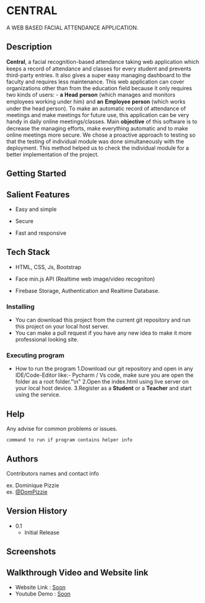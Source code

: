 # CENTRAL

A WEB BASED FACIAL ATTENDANCE APPLICATION.

## Description

𝐂𝐞𝐧𝐭𝐫𝐚𝐥, a facial recognition-based attendance taking web application which keeps a record of attendance and classes for every student and prevents third-party entries. It also gives a super easy managing dashboard to the faculty and requires less maintenance.
This web application can cover organizations other than from the education field because it only requires two kinds of users: - 𝐚 𝐇𝐞𝐚𝐝 𝐩𝐞𝐫𝐬𝐨𝐧 (which manages and monitors employees working under him) and 𝐚𝐧 𝐄𝐦𝐩𝐥𝐨𝐲𝐞𝐞 𝐩𝐞𝐫𝐬𝐨𝐧 (which works under the head person). To make an automatic record of attendance of meetings and make meetings for future use, this application can be very handy in daily online meetings/classes.
Main 𝐨𝐛𝐣𝐞𝐜𝐭𝐢𝐯𝐞 of this software is to decrease the managing efforts, make everything automatic and to make online meetings more secure.
We chose a proactive approach to testing so that the testing of individual module was done simultaneously with the deployment. This method helped us to check the individual module for a better implementation of the project.

## Getting Started

## Salient Features

- Easy and simple

- Secure 

- Fast and responsive 

## Tech Stack

- HTML, CSS, Js, Bootstrap

- Face min.js API (Realtime web image/video recogniton)

- Firebase Storage, Authentication and Realtime Database.

### Installing

* You can download this project from the current git repository and run this project on your local host server.
* You can make a pull request if you have any new idea to make it more professional looking site.

### Executing program

* How to run the program
   1.Download our git repository and open in any IDE/Code-Editor like:- Pycharm / Vs code, make sure you are open the folder as a root folder."\n"
   2.Open the index.html using live server on your local host device.
   3.Register as a **Student** or a **Teacher** and start using the service.

## Help

Any advise for common problems or issues.
```
command to run if program contains helper info
```

## Authors

Contributors names and contact info

ex. Dominique Pizzie  
ex. [@DomPizzie](https://twitter.com/dompizzie)

## Version History

* 0.1
    * Initial Release

## Screenshots
## Walkthrough Video and Website link
- Website Link : <a href="" target="_blank">Soon</a>
- Youtube Demo : <a href="">Soon</a>

